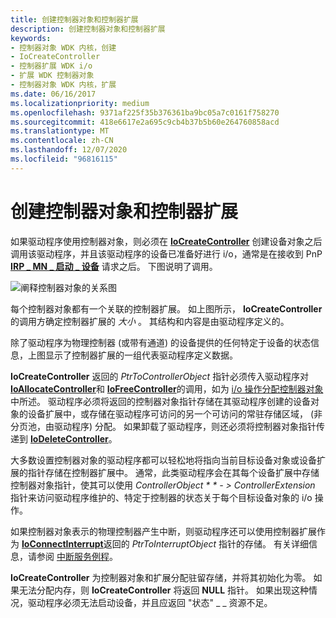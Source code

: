 ```yaml
---
title: 创建控制器对象和控制器扩展
description: 创建控制器对象和控制器扩展
keywords:
- 控制器对象 WDK 内核，创建
- IoCreateController
- 控制器扩展 WDK i/o
- 扩展 WDK 控制器对象
- 控制器对象 WDK 内核，扩展
ms.date: 06/16/2017
ms.localizationpriority: medium
ms.openlocfilehash: 9371af225f35b376361ba9bc05a7c0161f758270
ms.sourcegitcommit: 418e6617e2a695c9cb4b37b5b60e264760858acd
ms.translationtype: MT
ms.contentlocale: zh-CN
ms.lasthandoff: 12/07/2020
ms.locfileid: "96816115"
---
```

# <a name="creating-controller-objects-and-controller-extensions"></a>创建控制器对象和控制器扩展





如果驱动程序使用控制器对象，则必须在 [**IoCreateController**](/windows-hardware/drivers/ddi/ntddk/nf-ntddk-iocreatecontroller) 创建设备对象之后调用该驱动程序，并且该驱动程序的设备已准备好进行 i/o，通常是在接收到 PnP [**IRP \_ MN \_ 启动 \_ 设备**](./irp-mn-start-device.md) 请求之后。 下图说明了调用。

![阐释控制器对象的关系图](images/3ctlrobj.png)

每个控制器对象都有一个关联的控制器扩展。 如上图所示， **IoCreateController** 的调用方确定控制器扩展的 *大小* 。 其结构和内容是由驱动程序定义的。

除了驱动程序为物理控制器 (或带有通道) 的设备提供的任何特定于设备的状态信息，上图显示了控制器扩展的一组代表驱动程序定义数据。

**IoCreateController** 返回的 *PtrToControllerObject* 指针必须传入驱动程序对 [**IoAllocateController**](/windows-hardware/drivers/ddi/ntddk/nf-ntddk-ioallocatecontroller)和 [**IoFreeController**](/windows-hardware/drivers/ddi/ntddk/nf-ntddk-iofreecontroller)的调用，如为 [i/o 操作分配控制器对象](allocating-controller-objects-for-i-o-operations.md)中所述。 驱动程序必须将返回的控制器对象指针存储在其驱动程序创建的设备对象的设备扩展中，或存储在驱动程序可访问的另一个可访问的常驻存储区域， (非分页池，由驱动程序) 分配。 如果卸载了驱动程序，则还必须将控制器对象指针传递到 [**IoDeleteController**](/windows-hardware/drivers/ddi/ntddk/nf-ntddk-iodeletecontroller)。

大多数设置控制器对象的驱动程序都可以轻松地将指向当前目标设备对象或设备扩展的指针存储在控制器扩展中。 通常，此类驱动程序会在其每个设备扩展中存储控制器对象指针，使其可以使用 *ControllerObject * * *- &gt; ControllerExtension** 指针来访问驱动程序维护的、特定于控制器的状态关于每个目标设备对象的 i/o 操作。

如果控制器对象表示的物理控制器产生中断，则驱动程序还可以使用控制器扩展作为 [**IoConnectInterrupt**](/windows-hardware/drivers/ddi/wdm/nf-wdm-ioconnectinterrupt)返回的 *PtrToInterruptObject* 指针的存储。 有关详细信息，请参阅 [中断服务例程](introduction-to-interrupt-service-routines.md)。

**IoCreateController** 为控制器对象和扩展分配驻留存储，并将其初始化为零。 如果无法分配内存，则 **IoCreateController** 将返回 **NULL** 指针。 如果出现这种情况，驱动程序必须无法启动设备，并且应返回 "状态" \_ \_ 资源不足。

 

